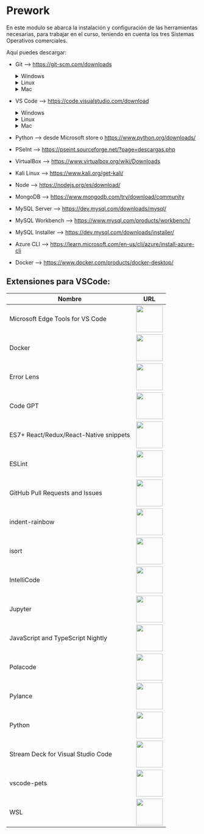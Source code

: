 # Prework
En este modulo se abarca la instalación y configuración de las herramientas necesarias, para trabajar en el curso, teniendo en cuenta los tres Sistemas Operativos comerciales. 

Aquí puedes descargar: 
- Git --> https://git-scm.com/downloads

  <details>
  <summary>Windows</summary>

  1 Descargar el ejecutable en su ultima versión

  2 Seguir las instrucciones y configuración por defecto

  3 Abrir una terminal de CMD 

  4 Verificar la instalación
  ```
  git --version
  ```
  </details>
  
  
  <details>
  <summary>Linux</summary>

  1 Descargar el ejecutable en su ultima versión

  2 Seguir las instrucciones y configuración por defecto

  3 Abrir una terminal de CMD 

  4 Verificar la instalación
  ```
  git --version
  ```
  </details>
  
  
  <details>
  <summary>Mac</summary>

  1 Abrir una terminal

  2 Colocar el comando
  ```
  brew install git
  ```

  3 Verificar instalación
  ```
  git --version
  ```
  </details>

- VS Code --> https://code.visualstudio.com/download

  <details>
  <summary>Windows</summary>

    Microsoft Store

     1 Abrir la Microsoft Store

     2 Buscar visual studio code

     3 Instalar
     
     Ejecutable
     
     1 Descargar el ejecutable en su ultima versión

     2 Seguir las instrucciones y configuración por defecto
    
  </details>
  
  
  <details>
  <summary>Linux</summary>

  1 Descargar el ejecutable en su ultima versión

  2 Seguir las instrucciones y configuración por defecto

  3 Abrir una terminal de CMD 

  4 Verificar la instalación
  ```
  git --version
  ```
  </details>
  
  
  <details>
  <summary>Mac</summary>

  1 Abrir una terminal

  2 Colocar el comando
  ```
  brew install --cask visual-studio-code
  ```
  </details>

- Python --> desde Microsoft store o https://www.python.org/downloads/
- PSeInt --> https://pseint.sourceforge.net/?page=descargas.php
- VirtualBox --> https://www.virtualbox.org/wiki/Downloads
- Kali Linux --> https://www.kali.org/get-kali/
- Node --> https://nodejs.org/es/download/
- MongoDB --> https://www.mongodb.com/try/download/community
- MySQL Server --> https://dev.mysql.com/downloads/mysql/
- MySQL Workbench --> https://www.mysql.com/products/workbench/
- MySQL Installer --> https://dev.mysql.com/downloads/installer/
- Azure CLI --> https://learn.microsoft.com/en-us/cli/azure/install-azure-cli
- Docker --> https://www.docker.com/products/docker-desktop/

## Extensiones para VSCode:

| Nombre | URL |
| --------- |-------|
|Microsoft Edge Tools for VS Code| <a href="https://marketplace.visualstudio.com/items?itemName=ms-edgedevtools.vscode-edge-devtools"><img src="https://tinyurl.com/2zzjkdbv" witdth="70px" height="70px"></a> |
|Docker| <a href="https://marketplace.visualstudio.com/items?itemName=ms-azuretools.vscode-docker"><img src="https://tinyurl.com/2meg2qg2" witdth="70px" height="70px"></a> |
|Error Lens| <a href="https://marketplace.visualstudio.com/items?itemName=usernamehw.errorlens"><img src="https://tinyurl.com/2hsh4cpr" witdth="70px" height="70px"></a> |
|Code GPT| <a href="https://marketplace.visualstudio.com/items?itemName=DanielSanMedium.dscodegpt"><img src="https://tinyurl.com/2js5yvwe" witdth="70px" height="70px"></a> |
|ES7+ React/Redux/React-Native snippets| <a href="https://marketplace.visualstudio.com/items?itemName=dsznajder.es7-react-js-snippets"><img src="https://tinyurl.com/2jkdhfom" witdth="70px" height="70px"></a> |
|ESLint| <a href="https://marketplace.visualstudio.com/items?itemName=dbaeumer.vscode-eslint"><img src="https://tinyurl.com/2fb3pckc" witdth="70px" height="70px"></a> |
|GitHub Pull Requests and Issues| <a href="https://marketplace.visualstudio.com/items?itemName=GitHub.vscode-pull-request-github"><img src="https://tinyurl.com/2zud7nqd" witdth="70px" height="70px"></a> |
|indent-rainbow| <a href="https://marketplace.visualstudio.com/items?itemName=oderwat.indent-rainbow"><img src="https://tinyurl.com/2ll4cdut" witdth="70px" height="70px"></a> |
|isort| <a href="https://marketplace.visualstudio.com/items?itemName=ms-python.isort"><img src="https://tinyurl.com/2jz45y8b" witdth="70px" height="70px"></a> |
|IntelliCode| <a href="https://marketplace.visualstudio.com/items?itemName=VisualStudioExptTeam.vscodeintellicode"><img src="https://tinyurl.com/2k368jnj" witdth="70px" height="70px"></a> |
|Jupyter| <a href="https://marketplace.visualstudio.com/items?itemName=ms-toolsai.jupyter"><img src="https://tinyurl.com/2ml2lf2f" witdth="70px" height="70px"></a> |
|JavaScript and TypeScript Nightly| <a href="https://marketplace.visualstudio.com/items?itemName=ms-vscode.vscode-typescript-next"><img src="https://tinyurl.com/2puxjnwy" witdth="70px" height="70px"></a> |
|Polacode| <a href="https://marketplace.visualstudio.com/items?itemName=pnp.polacode"><img src="https://tinyurl.com/2kxs3qf6" witdth="70px" height="70px"></a> |
|Pylance| <a href="https://marketplace.visualstudio.com/items?itemName=ms-python.vscode-pylance"><img src="https://tinyurl.com/2fzrj5gu" witdth="70px" height="70px"></a> |
|Python| <a href="https://marketplace.visualstudio.com/items?itemName=ms-python.python"><img src="https://tinyurl.com/2m7ukkgf" witdth="70px" height="70px"></a> |
|Stream Deck for Visual Studio Code| <a href="https://marketplace.visualstudio.com/items?itemName=nicollasr.vscode-streamdeck"><img src="https://tinyurl.com/2zr9nsur" witdth="70px" height="70px"></a> |
|vscode-pets| <a href="https://marketplace.visualstudio.com/items?itemName=tonybaloney.vscode-pets"><img src="https://tinyurl.com/2otyb54o" witdth="70px" height="70px"></a> |
|WSL| <a href="(https://marketplace.visualstudio.com/items?itemName=ms-vscode-remote.remote-wsl"><img src="https://tinyurl.com/2fduxyx7" witdth="70px" height="70px"></a> |


